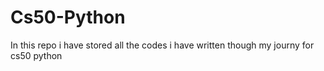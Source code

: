 # Cs50-Python
In this repo i have stored all the codes i have written though my journy for cs50 python